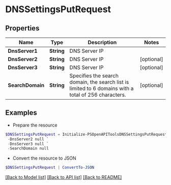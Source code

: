 # DNSSettingsPutRequest
## Properties

Name | Type | Description | Notes
------------ | ------------- | ------------- | -------------
**DnsServer1** | **String** | DNS Server IP | 
**DnsServer2** | **String** | DNS Server IP | [optional] 
**DnsServer3** | **String** | DNS Server IP | [optional] 
**SearchDomain** | **String** | Specifies the search domain, the search list is limited to 6 domains with a total of 256 characters. | [optional] 

## Examples

- Prepare the resource
```powershell
$DNSSettingsPutRequest = Initialize-PSOpenAPIToolsDNSSettingsPutRequest  -DnsServer1 null `
 -DnsServer2 null `
 -DnsServer3 null `
 -SearchDomain null
```

- Convert the resource to JSON
```powershell
$DNSSettingsPutRequest | ConvertTo-JSON
```

[[Back to Model list]](../README.md#documentation-for-models) [[Back to API list]](../README.md#documentation-for-api-endpoints) [[Back to README]](../README.md)

